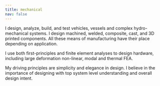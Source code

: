 ```yaml
---
title: mechanical
nav: false
---
```


I design, analyze, build, and test vehicles, vessels and complex hydro-mechanical systems. I design machined, welded, composite, cast, and 3D printed components. All these means of manufacturing have their place depending on application. 

I use both first-principles and finite element analyses to design hardware, including large deformation non-linear, modal and thermal FEA.

My driving principles are simplicity and elegance in design. I believe in the importance of designing with top system level understanding and overall design intent.

